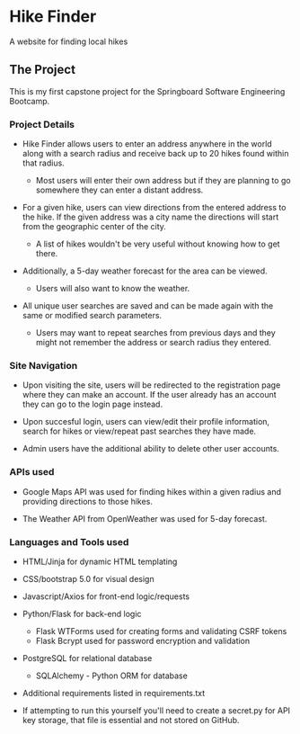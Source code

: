 # Hike Finder

A website for finding local hikes


## The Project
This is my first capstone project for the Springboard Software Engineering Bootcamp.

### Project Details

* Hike Finder allows users to enter an address anywhere in the world along with a search radius and receive back up to 20 hikes found within that radius.
  * Most users will enter their own address but if they are planning to go somewhere they can enter a distant address. 

* For a given hike, users can view directions from the entered address to the hike. If the given address was a city name the directions will start from the geographic center of the city. 
  * A list of hikes wouldn't be very useful without knowing how to get there.

* Additionally, a 5-day weather forecast for the area can be viewed. 
  * Users will also want to know the weather.

* All unique user searches are saved and can be made again with the same or modified search parameters. 
  * Users may want to repeat searches from previous days and they might not remember the address or search radius they entered. 

### Site Navigation

* Upon visiting the site, users will be redirected to the registration page where they can make an account. If the user already has an account they can go to the login page instead. 

* Upon succesful login, users can view/edit their profile information, search for hikes or view/repeat past searches they have made.  

* Admin users have the additional ability to delete other user accounts. 

### APIs used

* Google Maps API was used for finding hikes within a given radius and providing directions to those hikes. 

* The Weather API from OpenWeather was used for 5-day forecast.

### Languages and Tools used

* HTML/Jinja for dynamic HTML templating

* CSS/bootstrap 5.0 for visual design

* Javascript/Axios for front-end logic/requests

* Python/Flask for back-end logic
  * Flask WTForms used for creating forms and validating CSRF tokens
  * Flask Bcrypt used for password encryption and validation 

* PostgreSQL for relational database
  * SQLAlchemy - Python ORM for database

* Additional requirements listed in requirements.txt

* If attempting to run this yourself you'll need to create a secret.py for API key storage, that file is essential and not stored on GitHub.


